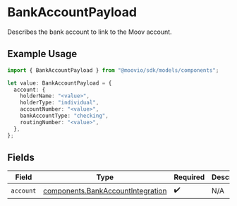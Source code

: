 # BankAccountPayload

Describes the bank account to link to the Moov account.

## Example Usage

```typescript
import { BankAccountPayload } from "@moovio/sdk/models/components";

let value: BankAccountPayload = {
  account: {
    holderName: "<value>",
    holderType: "individual",
    accountNumber: "<value>",
    bankAccountType: "checking",
    routingNumber: "<value>",
  },
};
```

## Fields

| Field                                                                                  | Type                                                                                   | Required                                                                               | Description                                                                            |
| -------------------------------------------------------------------------------------- | -------------------------------------------------------------------------------------- | -------------------------------------------------------------------------------------- | -------------------------------------------------------------------------------------- |
| `account`                                                                              | [components.BankAccountIntegration](../../models/components/bankaccountintegration.md) | :heavy_check_mark:                                                                     | N/A                                                                                    |